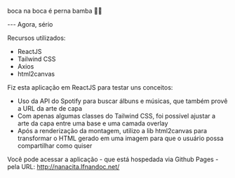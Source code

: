 boca na boca é perna bamba 👄💸

--- Agora, sério

Recursos utilizados:
* ReactJS
* Tailwind CSS
* Axios
* html2canvas

Fiz esta aplicação em ReactJS para testar uns conceitos:
* Uso da API do Spotify para buscar álbuns e músicas, que também provê a URL da arte de capa
* Com apenas algumas classes do Tailwind CSS, foi possível ajustar a arte da capa entre uma base e uma camada overlay
* Após a renderização da montagem, utilizo a lib html2canvas para transformar o HTML gerado em uma imagem para que o usuário possa compartilhar como quiser

Você pode acessar a aplicação - que está hospedada via Github Pages - pela URL:
http://nanacita.lfnandoc.net/
